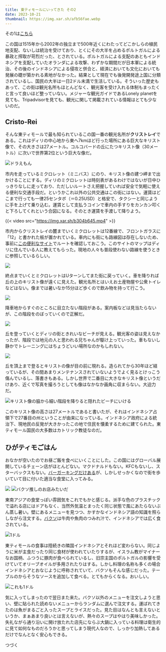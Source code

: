 ```yaml
---
title: 東ティモールにいってきた その2
date: 2023-10-21
thumbnail: https://img.xar.sh/afb56fae.webp
---
```


その1は[こちら](/post/1683513053/)

この国は1515年から2002年の独立まで500年近くにわたってどこかしらの植民地支配、ないしは統治を受けており、とくにその大半を占めるポルトガルによる暴政と搾取が苛烈だった、とされている。ポルトガルによる支配のあともインドネシアを支配していたオランダによる攻撃、わずかな期間だが日本軍による統治、その後のインドネシアによる侵攻と併合と、経済においても文化においても発展の礎が築かれる素地がなかった。結果として現在でも後発開発途上国に分類されているし、国民の大半は一日2ドル未満で生活している。そういった歴史もあって、この街は観光名所もほとんどなく、観光客を受け入れる体制もまったくと言って良いほど整っていない。メジャーな観光ガイドであるLonely planetを見ても、Tripadvisorを見ても、観光に関して掲載されている情報はとても少ないのだ。

## Cristo-Rei

そんな東ティモールで最も知られているこの国一番の観光名所が**クリストレイ**である。これはディリの中心地から東へ7kmほど行った場所にある巨大なキリスト像で、その大きさは27メートル。コルコバードの丘にたつキリスト像（30メートル）に次いで世界第2位という巨大な像だ。

![ドラえもん](https://img.xar.sh/ec53eb43.webp)

市内を走っているミクロレット（ミニバス）にのり、キリスト像の建つ岬まで出かけることにする。ディリのミクロレットは時刻表があるわけではないが日中ひっきりなしに走っており、ただしいルートさえ把握していれば安全で気軽に使える便利な交通手段だ。というかこれ以外の公共交通はこの街にはない。運賃はどこまで行っても一律25センタボ（＝0.25USD）と格安で、タクシーと同じように手を上げて乗り込む。運賃として支払うコインで車内の手すりをカンカン叩くと下ろしてくれという合図になる。そのとき運賃を手渡して降りよう。

{{< video src="https://img.xar.sh/b304b645.mp4" >}}

市内からクリストレイの麓までいくミクロレットは12番線で、フロントガラスに「12」と書かれた板が置かれている。車内にも街にも路線図は存在しないため、事前に[この便利なサイト](https://dilimicroletroutes.github.io/info.html)でルートを確認しておこう。このサイトのマップはディリに住んでいる人に教えてもらった。現地の人々も普段使わない路線を使うときに参照しているらしい。

![](https://img.xar.sh/8eae3acd.webp)

終点までいくとミクロレットはUターンしてまた街に戻っていく。車を降りれば丘の上のキリスト像が遠くに見えた。観光名所とはいえお土産物屋や公衆トイレなどはない。像までは暑いなか15分ほど歩くので飲み物を持って行こう。

![](https://img.xar.sh/93d23355.webp)

降車地からすぐのところに目立たない階段がある。案内板などは見当たらないが、この階段をのぼっていくので正解だ。

![](https://img.xar.sh/afb56fae.webp)

丘を登っていくとディリの街ときれいなビーチが見える。観光客の姿は見えなかったが、階段では地元の人と思われる兄ちゃんが駆け上っていった。車もないし静かでトレーニングにはちょうどいい場所なのかもしれない。

![](https://img.xar.sh/84ceb847.webp)

丘を頂上まで登るとキリストの像が目の前に現れる。造られてから30年ほど経っているが、その間あまりメンテナンスされていないようでよく見るとけっこう傷んでいるし、落書きもある。しかし世界で二番目に大きなキリスト像というだけあり、近くで写真を撮ろうとしても像はなかなか画角に収まらない。大迫力だ。

![キリスト像の脇から細い階段を降りると隠れたビーチにいける](https://img.xar.sh/b7d96b67e90a9f48.jpeg)

このキリスト像の高さは27メートルであると書いたが、それはインドネシア占領下で27番目の州ということが由来になっている。インドネシア政府による統治下、現地民の反発が大きかったこの地で住民を懐柔するために建てられた。東ティモール国民の大多数はカトリック教徒なのだ。


## ひがティモごはん

おなかが空いたのでお昼ご飯を食べにいくことにした。この国にはグローバル展開しているチェーン店がほとんどない。マクドナルドもない。KFCもないし、スターバックスもない。[バーガーキングだけある](https://www.tripadvisor.com/Restaurant_Review-g297517-d10478365-Reviews-Burger_King-Dili_Dili_District.html?m=19905)が、しかしせっかくなので街を歩いていて目に付いた適当な食堂に入ってみる。

![](https://img.xar.sh/5cadae20.webp)
![バクソ推しのお店みたいだ](https://img.xar.sh/6cea27f5.webp)

東南アジアの食堂っぽい雰囲気をこれでもかと感じる。派手な色のプラスチックで溢れる店にはドアもなく、当然外気温とまったく同じ状態で風にあたらないぶん蒸し暑い。壁にあるメニューを見つつ、かすかなインドネシア語の知識を照らしながら注文する。[バクソ](https://ja.wikipedia.org/wiki/バクソ)は牛肉や魚肉のつみれ汁で、インドネシアでは広く食されている。

![1ドル](https://img.xar.sh/7911dde0.webp)

東ティモールの食事は陸続きの隣国インドネシアとそれほど変わらない。同じように米が主食だったり同じ食材が使われていたりするが、イスラム教がマイナーなお国柄、ふつうに豚肉が食べられているし、旧宗主国のポルトガルの影響を受けていてオリーブオイルが多用されたりはする。しかし料理の名称も多くの場合インドネシアとおなじように呼称されていて、バクソもそんな感じだった。テーブルのからそうなソースを追加して食べる。とてもからくなる。おいしい。

![これも1ドル](https://img.xar.sh/5ace932c.webp)

気に入ってしまったので翌日また来た。バクソ以外のメニューを注文しようと思い、壁に貼られた読めないメニューからランダムに選んで注文する。運ばれてきたのは魚がまるごと入ったスープとライスだった。見た目はなんとも言えないというか、まぁあまり良いとは言えないが、熱々のスープはやはり美味しかった。失礼ながら通り沿いに開け放たれた店先にならぶ大鍋に入っている料理は衛生的に見て如何なものだろうかと思ってしまう現代人なので、しっかり加熱してあるだけでなんとなく安心もできる。

つづく
